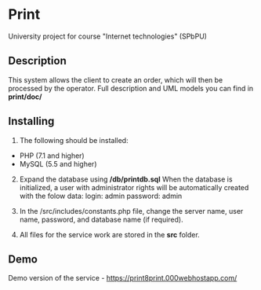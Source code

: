 # Print
University project for course "Internet technologies" (SPbPU)

## <b>Description</b>
This system allows the client to create an order, which will then be processed by the operator. 
Full description and UML models you can find in <b>print/doc/</b> 


## <b>Installing</b>
1. The following should be installed:
- PHP (7.1 and higher)
- MySQL (5.5 and higher)

2. Expand the database using <b>/db/printdb.sql</b>
When the database is initialized, a user with administrator rights will be automatically created with the folow data:
login: admin
password: admin

3. In the /src/includes/constants.php file, change the server name, user name, password, and database name (if required).

4. All files for the service work are stored in the <b>src</b> folder.


## <b>Demo</b>
Demo version of the service - https://print8print.000webhostapp.com/
